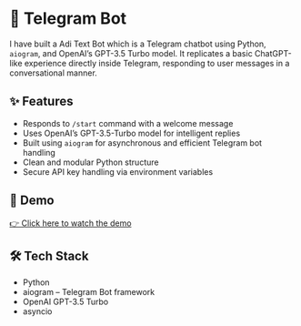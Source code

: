 # 🤖 Telegram Bot

I have built a Adi Text Bot which is a Telegram chatbot using Python, `aiogram`, and OpenAI’s GPT-3.5 Turbo model. It replicates a basic ChatGPT-like experience directly inside Telegram, responding to user messages in a conversational manner.

## ✨ Features

- Responds to `/start` command with a welcome message
- Uses OpenAI’s GPT-3.5-Turbo model for intelligent replies
- Built using `aiogram` for asynchronous and efficient Telegram bot handling
- Clean and modular Python structure
- Secure API key handling via environment variables

## 🚀 Demo

[👉 Click here to watch the demo](https://drive.google.com/file/d/1b_9smdKjHH3WtDGfaIv8GS41-L6HbXhg/view?usp=sharing)  


## 🛠 Tech Stack

- Python
- aiogram – Telegram Bot framework
- OpenAI GPT-3.5 Turbo
- asyncio

